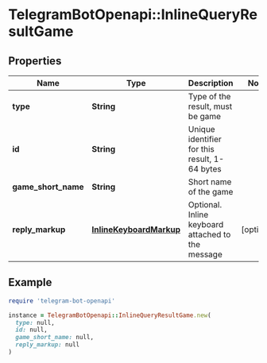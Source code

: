 # TelegramBotOpenapi::InlineQueryResultGame

## Properties

| Name | Type | Description | Notes |
| ---- | ---- | ----------- | ----- |
| **type** | **String** | Type of the result, must be game |  |
| **id** | **String** | Unique identifier for this result, 1-64 bytes |  |
| **game_short_name** | **String** | Short name of the game |  |
| **reply_markup** | [**InlineKeyboardMarkup**](InlineKeyboardMarkup.md) | Optional. Inline keyboard attached to the message | [optional] |

## Example

```ruby
require 'telegram-bot-openapi'

instance = TelegramBotOpenapi::InlineQueryResultGame.new(
  type: null,
  id: null,
  game_short_name: null,
  reply_markup: null
)
```

